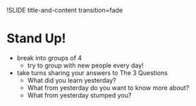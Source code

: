 !SLIDE title-and-content transition=fade

Stand Up!
=========

+ break into groups of 4
  + try to group with new people every day!
+ take turns sharing your answers to The 3 Questions
  + What did you learn yesterday?
  + What from yesterday do you want to know more about?
  + What from yesterday stumped you?
